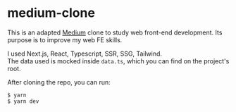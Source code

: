 # medium-clone
This is an adapted [Medium](https://medium.com) clone to study web front-end development.
Its purpose is to improve my web FE skills.

I used Next.js, React, Typescript, SSR, SSG, Tailwind.
<br/>
The data used is mocked inside `data.ts`, which you can find on the project's root.

After cloning the repo, you can run:

```console
$ yarn
$ yarn dev
```

